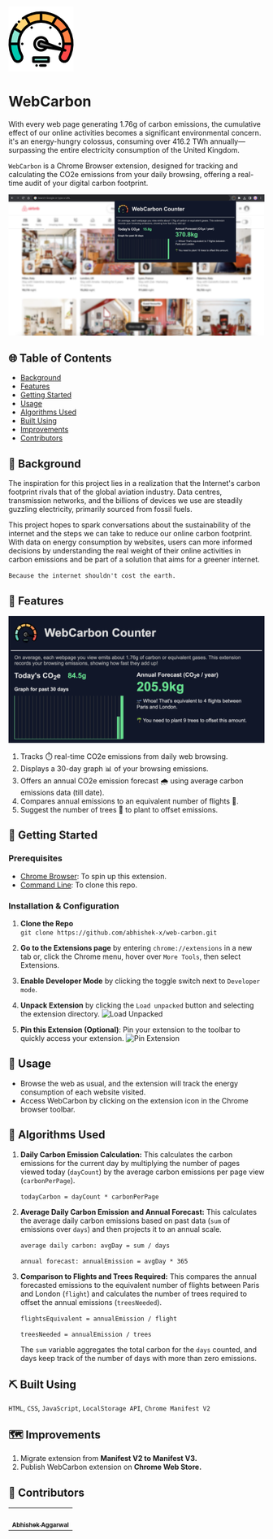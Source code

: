 ![Logo](icons/icon-128x128.png)
# WebCarbon

With every web page generating 1.76g of carbon emissions, the cumulative effect of our online activities becomes a significant environmental concern. it's an energy-hungry colossus, 
consuming over 416.2 TWh annually—surpassing the entire electricity consumption of the United Kingdom.

`WebCarbon` is a Chrome Browser extension, designed for tracking and calculating the CO2e emissions from your daily browsing, offering a real-time audit of your digital carbon footprint.

![UI](ui.png)

## 🌐 Table of Contents

- [Background](#-background)
- [Features](#-features)
- [Getting Started](#-getting-started)
- [Usage](#-usage)
- [Algorithms Used](#-algorithms-used)
- [Built Using](#%EF%B8%8F-built-using)
- [Improvements](#%EF%B8%8F-improvements)
- [Contributors](#-contributors)

## 📜 Background

The inspiration for this project lies in a realization that the Internet's carbon footprint rivals that of the global aviation industry. 
Data centres, transmission networks, and the billions of devices we use are steadily guzzling electricity, primarily sourced from fossil fuels. 

This project hopes to spark conversations about the sustainability of the internet and the steps we can take to reduce our online carbon footprint. 
With data on energy consumption by websites, users can more informed decisions by understanding the real weight of their online activities in carbon emissions 
and be part of a solution that aims for a greener internet.

`Because the internet shouldn't cost the earth.`

## 🚀 Features
<img src="features.png" width="700">

1. Tracks ⏱️ real-time CO2e emissions from daily web browsing.
2. Displays a 30-day graph 📊 of your browsing emissions.
3. Offers an annual CO2e emission forecast 🌧️ using average carbon emissions data (till date).
4. Compares annual emissions to an equivalent number of flights 🛫.
5. Suggest the number of trees 🌴 to plant to offset emissions.

## 🏁 Getting Started

### Prerequisites

- [Chrome Browser](https://www.google.com/intl/en_in/chrome/): To spin up this extension.
- [Command Line](): To clone this repo.

### Installation & Configuration

1. **Clone the Repo**  
   `git clone https://github.com/abhishek-x/web-carbon.git`

2. **Go to the Extensions page** by entering `chrome://extensions` in a new tab or, click the Chrome menu, hover over `More Tools`, then select Extensions.

3. **Enable Developer Mode** by clicking the toggle switch next to `Developer mode`.

4. **Unpack Extension** by clicking the `Load unpacked` button and selecting the extension directory.
   ![Load Unpacked](https://wd.imgix.net/image/BhuKGJaIeLNPW9ehns59NfwqKxF2/BzVElZpUtNE4dueVPSp3.png?auto=format&w=400)

6. **Pin this Extension (Optional)**: Pin your extension to the toolbar to quickly access your extension.
   ![Pin Extension](https://wd.imgix.net/image/BhuKGJaIeLNPW9ehns59NfwqKxF2/LahIugYHQW3QpHM0z1qZ.png?auto=format&w=400)

## 🎈 Usage

- Browse the web as usual, and the extension will track the energy consumption of each website visited.
- Access WebCarbon by clicking on the extension icon in the Chrome browser toolbar.

## 📝 Algorithms Used
1. **Daily Carbon Emission Calculation:** This calculates the carbon emissions for the current day by multiplying the number of pages viewed today (`dayCount`)
   by the average carbon emissions per page view (`carbonPerPage`).

   `todayCarbon = dayCount * carbonPerPage`
   
2. **Average Daily Carbon Emission and Annual Forecast:** This calculates the average daily carbon emissions based on past data (`sum` of emissions over `days`) and
   then projects it to an annual scale.
   
   `average daily carbon: avgDay = sum / days`
   
   `annual forecast: annualEmission = avgDay * 365`

4. **Comparison to Flights and Trees Required:** This compares the annual forecasted emissions to the equivalent number of flights between Paris and London (`flight`)
   and calculates the number of trees required to offset the annual emissions (`treesNeeded`).
   
   `flightsEquivalent = annualEmission / flight`
   
   `treesNeeded = annualEmission / trees`

   The `sum` variable aggregates the total carbon for the `days` counted, and days keep track of the number of days with more than zero emissions. 

## ⛏️ Built Using

`HTML`, `CSS`, `JavaScript`, `LocalStorage API`, `Chrome Manifest V2`

## 🗺️ Improvements 

1. Migrate extension from **Manifest V2 to Manifest V3.**
2. Publish WebCarbon extension on **Chrome Web Store.**

## 👥 Contributors

<table>
  <tr>
    <td align="center"><a href="https://github.com/abhishek-x"><img src="https://avatars.githubusercontent.com/u/70960570?v=4" width="100px;" alt=""/><br /><sub><b>Abhishek Aggarwal</b></sub></a><br /></td>
  </tr>
</table>
